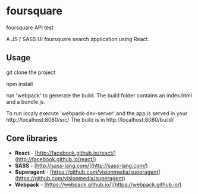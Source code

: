 # foursquare
foursquare API test

A JS / SASS UI foursquare search application using React.


## Usage
git clone the project

npm install

run 'webpack' to generate the build. The build folder contains an index.html and a bundle.js.

To run localy execute 'webpack-dev-server' and the app is served in your http://localhost:8080/src/
The build is in http://localhost:8080/build/


## Core libraries

* **React** - [http://facebook.github.io/react/](http://facebook.github.io/react/)
* **SASS** - [http://sass-lang.com/](http://sass-lang.com/)
* **Superagent** - [https://github.com/visionmedia/superagent](https://github.com/visionmedia/superagent)
* **Webpack** - [https://webpack.github.io/](https://webpack.github.io/)



